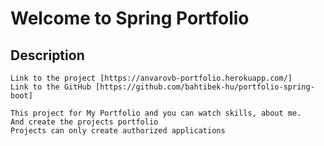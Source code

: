 # Welcome to Spring Portfolio

## Description

    Link to the project [https://anvarovb-portfolio.herokuapp.com/]
    Link to the GitHub [https://github.com/bahtibek-hu/portfolio-spring-boot]

    This project for My Portfolio and you can watch skills, about me.
    And create the projects portfolio 
    Projects can only create authorized applications


